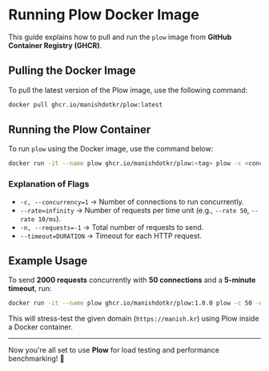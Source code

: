 # Running Plow Docker Image

This guide explains how to pull and run the `plow` image from **GitHub Container Registry (GHCR)**.

## Pulling the Docker Image
To pull the latest version of the Plow image, use the following command:

```sh
docker pull ghcr.io/manishdotkr/plow:latest
```

## Running the Plow Container
To run `plow` using the Docker image, use the command below:

```sh
docker run -it --name plow ghcr.io/manishdotkr/plow:<tag> plow -c <concurrent_connections> -n <number_of_requests> --timeout <timeout_for_each_request> <domain_name>
```

### Explanation of Flags
- `-c, --concurrency=1` → Number of connections to run concurrently.
- `--rate=infinity` → Number of requests per time unit (e.g., `--rate 50`, `--rate 10/ms`).
- `-n, --requests=-1` → Total number of requests to send.
- `--timeout=DURATION` → Timeout for each HTTP request.

## Example Usage
To send **2000 requests** concurrently with **50 connections** and a **5-minute timeout**, run:

```sh
docker run -it --name plow ghcr.io/manishdotkr/plow:1.0.0 plow -c 50 -n 2000 --timeout 5m https://manish.kr
```

This will stress-test the given domain (`https://manish.kr`) using Plow inside a Docker container.

---
Now you're all set to use **Plow** for load testing and performance benchmarking! 🚀
